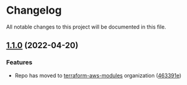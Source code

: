 # Changelog

All notable changes to this project will be documented in this file.

## [1.1.0](https://github.com/clowdhaus/terraform-aws-memory-db/compare/v1.0.0...v1.1.0) (2022-04-20)


### Features

* Repo has moved to [terraform-aws-modules](https://github.com/terraform-aws-modules/terraform-aws-memory-db) organization ([463391e](https://github.com/clowdhaus/terraform-aws-memory-db/commit/463391e34a26b907dab03e8b7ae5b76eafda235f))
